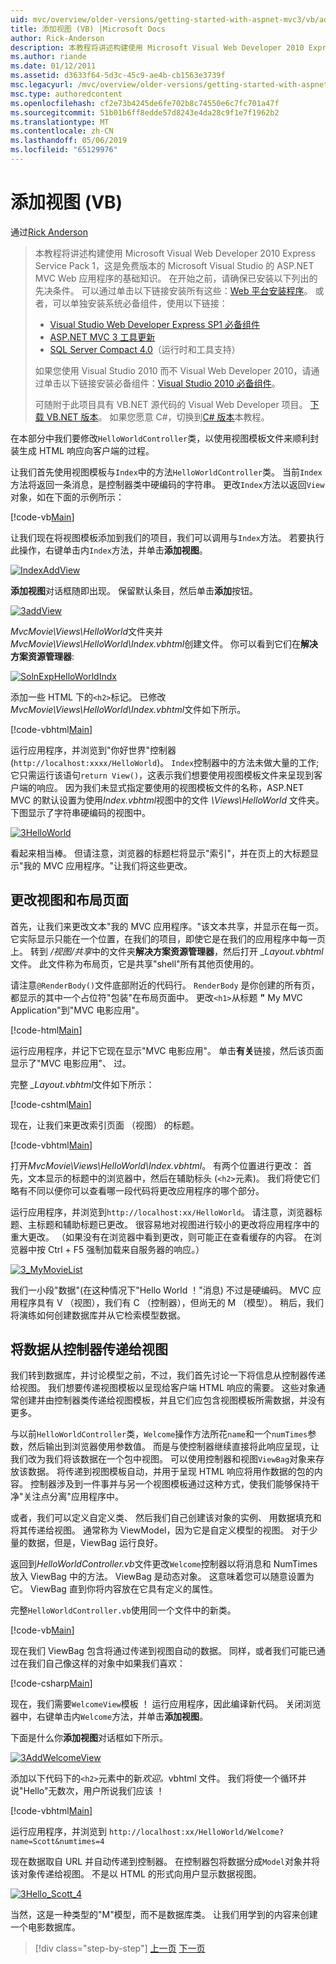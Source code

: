 ```yaml
---
uid: mvc/overview/older-versions/getting-started-with-aspnet-mvc3/vb/adding-a-view
title: 添加视图 (VB) |Microsoft Docs
author: Rick-Anderson
description: 本教程将讲述构建使用 Microsoft Visual Web Developer 2010 Express Service Pack 1，这是一个 ASP.NET MVC Web 应用程序的基础知识...
ms.author: riande
ms.date: 01/12/2011
ms.assetid: d3633f64-5d3c-45c9-ae4b-cb1563e3739f
msc.legacyurl: /mvc/overview/older-versions/getting-started-with-aspnet-mvc3/vb/adding-a-view
msc.type: authoredcontent
ms.openlocfilehash: cf2e73b4245de6fe702b8c74550e6c7fc701a47f
ms.sourcegitcommit: 51b01b6ff8edde57d8243e4da28c9f1e7f1962b2
ms.translationtype: MT
ms.contentlocale: zh-CN
ms.lasthandoff: 05/06/2019
ms.locfileid: "65129976"
---
```

# <a name="adding-a-view-vb"></a>添加视图 (VB)

通过[Rick Anderson]((https://twitter.com/RickAndMSFT))

> 本教程将讲述构建使用 Microsoft Visual Web Developer 2010 Express Service Pack 1，这是免费版本的 Microsoft Visual Studio 的 ASP.NET MVC Web 应用程序的基础知识。 在开始之前，请确保已安装以下列出的先决条件。 可以通过单击以下链接安装所有这些：[Web 平台安装程序](https://www.microsoft.com/web/gallery/install.aspx?appid=VWD2010SP1Pack)。 或者，可以单独安装系统必备组件，使用以下链接：
> 
> - [Visual Studio Web Developer Express SP1 必备组件](https://www.microsoft.com/web/gallery/install.aspx?appid=VWD2010SP1Pack)
> - [ASP.NET MVC 3 工具更新](https://www.microsoft.com/web/gallery/install.aspx?appsxml=&amp;appid=MVC3)
> - [SQL Server Compact 4.0](https://www.microsoft.com/web/gallery/install.aspx?appid=SQLCE;SQLCEVSTools_4_0)（运行时和工具支持）
> 
> 如果您使用 Visual Studio 2010 而不 Visual Web Developer 2010，请通过单击以下链接安装必备组件：[Visual Studio 2010 必备组件](https://www.microsoft.com/web/gallery/install.aspx?appsxml=&amp;appid=VS2010SP1Pack)。
> 
> 可随附于此项目具有 VB.NET 源代码的 Visual Web Developer 项目。 [下载 VB.NET 版本](https://code.msdn.microsoft.com/Introduction-to-MVC-3-10d1b098)。 如果您愿意 C#，切换到[C# 版本](../cs/adding-a-view.md)本教程。

在本部分中我们要修改`HelloWorldController`类，以使用视图模板文件来顺利封装生成 HTML 响应向客户端的过程。

让我们首先使用视图模板与`Index`中的方法`HelloWorldController`类。 当前`Index`方法将返回一条消息，是控制器类中硬编码的字符串。 更改`Index`方法以返回`View`对象，如在下面的示例所示：

[!code-vb[Main](adding-a-view/samples/sample1.vb)]

让我们现在将视图模板添加到我们的项目，我们可以调用与`Index`方法。 若要执行此操作，右键单击内`Index`方法，并单击**添加视图**。

[![IndexAddView](adding-a-view/_static/image2.png "IndexAddView")](adding-a-view/_static/image1.png)

**添加视图**对话框随即出现。 保留默认条目，然后单击**添加**按钮。

[![3addView](adding-a-view/_static/image4.png "3addView")](adding-a-view/_static/image3.png)

*MvcMovie\Views\HelloWorld*文件夹并*MvcMovie\Views\HelloWorld\Index.vbhtml*创建文件。 你可以看到它们在**解决方案资源管理器**:

[![SolnExpHelloWorldIndx](adding-a-view/_static/image6.png "SolnExpHelloWorldIndx")](adding-a-view/_static/image5.png)

添加一些 HTML 下的`<h2>`标记。 已修改*MvcMovie\Views\HelloWorld\Index.vbhtml*文件如下所示。

[!code-vbhtml[Main](adding-a-view/samples/sample2.vbhtml)]

运行应用程序，并浏览到&quot;你好世界&quot;控制器 (`http://localhost:xxxx/HelloWorld`)。 `Index`控制器中的方法未做大量的工作; 它只需运行该语句`return View()`，这表示我们想要使用视图模板文件来呈现到客户端的响应。 因为我们未显式指定要使用的视图模板文件的名称，ASP.NET MVC 的默认设置为使用*Index.vbhtml*视图中的文件 *\Views\HelloWorld* 文件夹。 下图显示了字符串硬编码的视图中。

[![3HelloWorld](adding-a-view/_static/image8.png "3HelloWorld")](adding-a-view/_static/image7.png)

看起来相当棒。 但请注意，浏览器的标题栏将显示&quot;索引&quot;，并在页上的大标题显示&quot;我的 MVC 应用程序。&quot;让我们将这些更改。

## <a name="changing-views-and-layout-pages"></a>更改视图和布局页面

首先，让我们来更改文本&quot;我的 MVC 应用程序。&quot;该文本共享，并显示在每一页。 它实际显示只能在一个位置，在我们的项目，即使它是在我们的应用程序中每一页上。 转到 */视图/共享*中的文件夹**解决方案资源管理器**，然后打开 *\_Layout.vbhtml*文件。 此文件称为布局页，它是共享&quot;shell&quot;所有其他页使用的。

请注意`@RenderBody()`文件底部附近的代码行。 `RenderBody` 是你创建的所有页，都显示的其中一个占位符&quot;包装&quot;在布局页面中。 更改`<h1>`从标题 **&quot;** My MVC Application&quot;到&quot;MVC 电影应用&quot;。

[!code-html[Main](adding-a-view/samples/sample3.html)]

运行应用程序，并记下它现在显示&quot;MVC 电影应用&quot;。 单击**有关**链接，然后该页面显示了&quot;MVC 电影应用&quot;、 过。

完整 *\_Layout.vbhtml*文件如下所示：

[!code-cshtml[Main](adding-a-view/samples/sample4.cshtml)]

现在，让我们来更改索引页面 （视图） 的标题。

[!code-vbhtml[Main](adding-a-view/samples/sample5.vbhtml)]

打开*MvcMovie\Views\HelloWorld\Index.vbhtml*。 有两个位置进行更改： 首先，文本显示的标题中的浏览器中，然后在辅助标头 (`<h2>`元素)。 我们将使它们略有不同以便你可以查看哪一段代码将更改应用程序的哪个部分。

运行应用程序，并浏览到`http://localhost:xx/HelloWorld`。 请注意，浏览器标题、主标题和辅助标题已更改。 很容易地对视图进行较小的更改将应用程序中的重大更改。 （如果没有在浏览器中看到更改，则可能正在查看缓存的内容。 在浏览器中按 Ctrl + F5 强制加载来自服务器的响应。）

[![3_MyMovieList](adding-a-view/_static/image10.png "3_MyMovieList")](adding-a-view/_static/image9.png)

我们一小段&quot;数据&quot;(在这种情况下&quot;Hello World ！&quot;消息) 不过是硬编码。 MVC 应用程序具有 V （视图），我们有 C （控制器），但尚无的 M （模型）。 稍后，我们将演练如何创建数据库并从它检索模型数据。

## <a name="passing-data-from-the-controller-to-the-view"></a>将数据从控制器传递给视图

我们转到数据库，并讨论模型之前，不过，我们首先讨论一下将信息从控制器传递给视图。 我们想要传递视图模板以呈现给客户端 HTML 响应的需要。 这些对象通常创建并由控制器类传递给视图模板，并且它们应包含视图模板所需数据，并没有更多。

与以前`HelloWorldController`类，`Welcome`操作方法所花`name`和一个`numTimes`参数，然后输出到浏览器使用参数值。 而是与使控制器继续直接将此响应呈现，让我们改为我们将该数据在一个包中视图。 可以使用控制器和视图`ViewBag`对象来存放该数据。 将传递到视图模板自动，并用于呈现 HTML 响应将用作数据的包的内容。 控制器涉及到一件事并与另一个视图模板通过这种方式，使我们能够保持干净&quot;关注点分离&quot;应用程序中。

或者，我们可以定义自定义类、 然后我们自己创建该对象的实例、 用数据填充和将其传递给视图。 通常称为 ViewModel，因为它是自定义模型的视图。 对于少量的数据，但是，ViewBag 运行良好。

返回到*HelloWorldController.vb*文件更改`Welcome`控制器以将消息和 NumTimes 放入 ViewBag 中的方法。 ViewBag 是动态对象。 这意味着您可以随意设置为它。 ViewBag 直到你将内容放在它具有定义的属性。

完整`HelloWorldController.vb`使用同一个文件中的新类。

[!code-vb[Main](adding-a-view/samples/sample6.vb)]

现在我们 ViewBag 包含将通过传递到视图自动的数据。 同样，或者我们可能已通过在我们自己像这样的对象中如果我们喜欢：

[!code-csharp[Main](adding-a-view/samples/sample7.cs)]

现在，我们需要`WelcomeView`模板 ！ 运行应用程序，因此编译新代码。 关闭浏览器中，右键单击内`Welcome`方法，并单击**添加视图**。

下面是什么你**添加视图**对话框如下所示。

[![3AddWelcomeView](adding-a-view/_static/image12.png "3AddWelcomeView")](adding-a-view/_static/image11.png)

添加以下代码下的`<h2>`元素中的新<em>欢迎。</em>vbhtml 文件。 我们将使一个循环并说&quot;Hello&quot;无数次，用户所说我们应该 ！

[!code-vbhtml[Main](adding-a-view/samples/sample8.vbhtml)]

运行应用程序，并浏览到 `http://localhost:xx/HelloWorld/Welcome?name=Scott&numtimes=4`

现在数据取自 URL 并自动传递到控制器。 在控制器包将数据分成`Model`对象并将该对象传递给视图。 不是以 HTML 的形式向用户显示数据视图。

[![3Hello_Scott_4](adding-a-view/_static/image14.png "3Hello_Scott_4")](adding-a-view/_static/image13.png)

当然，这是一种类型的&quot;M&quot;模型，而不是数据库类。 让我们用学到的内容来创建一个电影数据库。

> [!div class="step-by-step"]
> [上一页](adding-a-controller.md)
> [下一页](adding-a-model.md)
